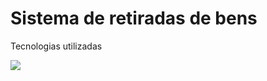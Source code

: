 # Sistema de retiradas de bens

Tecnologias utilizadas
<div>
   <img src="https://skillicons.dev/icons?i=tailwind,react,python,django,git&perline=20" />
</div>
